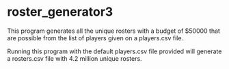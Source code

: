 # roster_generator3

This program generates all the unique rosters with a budget of $50000 that are possible from the list of players given on a players.csv file.

Running this program with the default players.csv file provided will generate a rosters.csv file with 4.2 million unique rosters.
